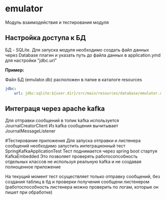 # emulator
Модуль взаимодействия и тестирования модуля

## Настройка доступа к БД
БД - SQLite. Для запуска модуля необходимо создать файл данных через Database плагин
и указать путь до файла данных в application.ymd для настройки "jdbc.url"

**Пример:**

Файл БД (emulator.db) расположен в папке в каталоге resources   

```yaml
jdbc:
    url: jdbc:sqlite:${user.dir}/src/main/resources/database/emulator.db
```
## Интеграця через apache kafka
Для отправки сообщений в топик kafka используется JournalCreatorClient
Из kafka сообщения вычитывает JournalMessageListener

#Тестирование приложения
Для запуска отправки и листенера сообщений необходимо запустить интеграционный тест SpringKafkaApplicationTest
Тест поднимается через spring boot стартуя KafkaEmbedded
Это позволяет проверять работосопсобность отдельных классов не используя реальную kafka и не создавая полноценное приложение

На текущий момент тест осуществляет только отправку сообщений, без создания таблиц в бд и проверки получения сообщени листенером
(работоспособность листенера можно проверить по логам, которые он пишет при обработке)
